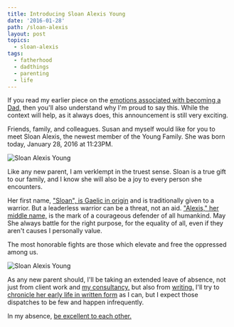 ```yaml
---
title: Introducing Sloan Alexis Young
date: '2016-01-28'
path: /sloan-alexis
layout: post
topics:
  - sloan-alexis
tags:
  - fatherhood
  - dadthings
  - parenting
  - life
---
```

If you read my earlier piece on the [emotions associated with becoming a Dad,](/dad-jokes) then you'll also understand why I'm proud to say this. While the context will help, as it always does, this announcement is still very exciting.

Friends, family, and colleagues. Susan and myself would like for you to meet Sloan Alexis, the newest member of the Young Family. She was born today, January 28, 2016 at 11:23PM.

![Sloan Alexis Young](http://nicholaswyoung.com.s3.amazonaws.com/img/sloan.jpg)

Like any new parent, I am verklempt in the truest sense. Sloan is a true gift to our family, and I know she will also be a joy to every person she encounters.

Her first name, ["Sloan", is Gaelic in origin](http://www.sheknows.com/baby-names/name/sloan) and is traditionally given to a warrior. But a leaderless warrior can be a threat, not an aid. ["Alexis," her middle name,](http://www.sheknows.com/baby-names/name/alexis) is the mark of a courageous defender of all humankind. May She always battle for the right purpose, for the equality of all, even if they aren't causes I personally value.

The most honorable fights are those which elevate and free the oppressed among us.

![Sloan Alexis Young](http://nicholaswyoung.com.s3.amazonaws.com/img/sloan-arms.jpg)

As any new parent should, I'll be taking an extended leave of absence, not just from client work and [my consultancy,](http://untilnow.co) but also from [writing.](/) I'll try to [chronicle her early life in written form](/tag/dadhood) as I can, but I expect those dispatches to be few and happen infrequently.

In my absence, [be excellent to each other.](https://www.youtube.com/watch?v=AfbUkRvcNiI)

